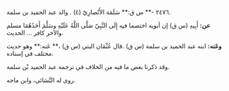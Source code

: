 ٢٤٧٦ -** س ق:** سَلَمَة الأَنْصارِيّ (٤) . والد عبد الحميد بن سلمة.

**عن:** أَبِيهِ (س ق) إن أبويه اختصما فيه إِلَى النَّبِيّ صَلَّى اللَّهُ عَلَيْهِ وسَلَّمَ أَحَدُهُمَا مسلم والآخر كافر ... الحديث.

**وعَنه:** ابنه عبد الحميد بن سلمة (س ق) .قال عُثْمَان البتي (س ق) ،** عَنه:** وهو حديث مختلف في إسناده.

وقد ذكرنا بعض ما فيه من الخلاف في ترجمة عبد الحميد بْن سلمة.

روى له النَّسَائي، وابن ماجه.